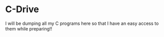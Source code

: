# C-Drive
I will be dumping all my C programs here so that I have an easy access to them while preparing!!
